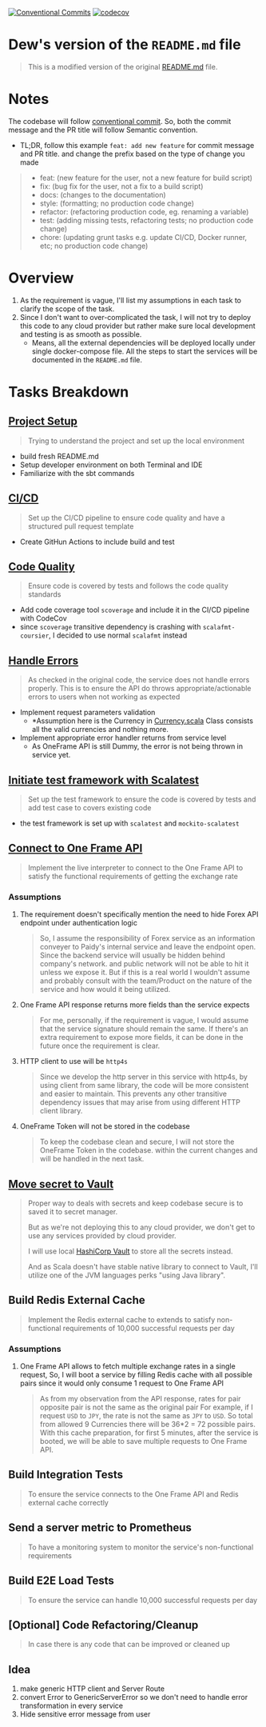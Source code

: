 [![Conventional Commits](https://img.shields.io/badge/Conventional%20Commits-1.0.0-%23FE5196?logo=conventionalcommits&logoColor=white)](https://conventionalcommits.org)
[![codecov](https://codecov.io/github/wichayutdew/paidy-assignment/graph/badge.svg?token=JF4LSGB9B6)](https://codecov.io/github/wichayutdew/paidy-assignment)

# Dew's version of the `README.md` file
> This is a modified version of the original [README.md](OLD_README.md) file.

# Notes
The codebase will follow [conventional commit](https://www.conventionalcommits.org/en/v1.0.0/). So, both the commit message and the PR title will follow Semantic convention.
  - TL;DR, follow this example `feat: add new feature` for commit message and PR title. and change the prefix based on the type of change you made
  >   - feat: (new feature for the user, not a new feature for build script)
  >   - fix: (bug fix for the user, not a fix to a build script)
  >   - docs: (changes to the documentation)
  >   - style: (formatting; no production code change)
  >   - refactor: (refactoring production code, eg. renaming a variable)
  >   - test: (adding missing tests, refactoring tests; no production code change)
  >   - chore: (updating grunt tasks e.g. update CI/CD, Docker runner, etc; no production code change)

# Overview
1. As the requirement is vague, I'll list my assumptions in each task to clarify the scope of the task.
2. Since I don't want to over-complicated the task, I will not try to deploy this code to any cloud provider but rather make sure local development and testing is as smooth as possible.
   - Means, all the external dependencies will be deployed locally under single docker-compose file. All the steps to start the services will be documented in the `README.md` file. 

# Tasks Breakdown
## [Project Setup](https://github.com/wichayutdew/paidy-assignment/pull/1)
> Trying to understand the project and set up the local environment
- build fresh README.md
- Setup developer environment on both Terminal and IDE
- Familiarize with the sbt commands
## [CI/CD](https://github.com/wichayutdew/paidy-assignment/pull/2)
> Set up the CI/CD pipeline to ensure code quality and have a structured pull request template
- Create GitHun Actions to include build and test
## [Code Quality](https://github.com/wichayutdew/paidy-assignment/pull/3)
> Ensure code is covered by tests and follows the code quality standards
- Add code coverage tool `scoverage` and include it in the CI/CD pipeline with CodeCov
- since `scoverage` transitive dependency is crashing with `scalafmt-coursier`, I decided to use normal `scalafmt` instead
## [Handle Errors](https://github.com/wichayutdew/paidy-assignment/pull/5)
> As checked in the original code, the service does not handle errors properly. This is to ensure the API do throws appropriate/actionable errors to users when not working as expected
- Implement request parameters validation
  - *Assumption here is the Currency in [Currency.scala](forex-mtl/src/main/scala/forex/domain/Currency.scala) Class consists all the valid currencies and nothing more.
- Implement appropriate error handler returns from service level
  - As OneFrame API is still Dummy, the error is not being thrown in service yet.
## [Initiate test framework with Scalatest](https://github.com/wichayutdew/paidy-assignment/pull/5)
> Set up the test framework to ensure the code is covered by tests and add test case to covers existing code
- the test framework is set up with `scalatest` and `mockito-scalatest`
## [Connect to One Frame API](https://github.com/wichayutdew/paidy-assignment/pull/8)
> Implement the live interpreter to connect to the One Frame API to satisfy the functional requirements of getting the exchange rate
### Assumptions
1. The requirement doesn't specifically mention the need to hide Forex API endpoint under authentication logic
   > So, I assume the responsibility of Forex service as an information conveyer to Paidy's internal service and leave the endpoint open. 
   > Since the backend service will usually be hidden behind company's network. and public network will not be able to hit it unless we expose it.
   > But if this is a real world I wouldn't assume and probably consult with the team/Product on the nature of the service and how would it being utilized.
2. One Frame API response returns more fields than the service expects
   > For me, personally, if the requirement is vague, I would assume that the service signature should remain the same. 
   > If there's an extra requirement to expose more fields, it can be done in the future once the requirement is clear.
3. HTTP client to use will be `http4s`
   > Since we develop the http server in this service with http4s, by using client from same library, the code will be more consistent and easier to maintain.
   > This prevents any other transitive dependency issues that may arise from using different HTTP client library.
4. OneFrame Token will not be stored in the codebase
   > To keep the codebase clean and secure, I will not store the OneFrame Token in the codebase. within the current changes and will be handled in the next task.
## [Move secret to Vault](https://github.com/wichayutdew/paidy-assignment/pull/9)
> Proper way to deals with secrets and keep codebase secure is to saved it to secret manager. 
> 
> But as we're not deploying this to any cloud provider, we don't get to use any services provided by cloud provider.
> 
> I will use local [HashiCorp Vault](https://www.vaultproject.io/) to store all the secrets instead.
> 
> And as Scala doesn't have stable native library to connect to Vault, I'll utilize one of the JVM languages perks "using Java library".
## Build Redis External Cache
> Implement the Redis external cache to extends to satisfy non-functional requirements of 10,000 successful requests per day
### Assumptions
1. One Frame API allows to fetch multiple exchange rates in a single request, So, I will boot a service by filling Redis cache with all possible pairs since it would only consume 1 request to One Frame API
   > As from my observation from the API response, rates for pair opposite pair is not the same as the original pair
   > For example, if I request `USD` to `JPY`, the rate is not the same as `JPY` to `USD`. So total from allowed 9 Currencies there will be 36*2 = 72 possible pairs.
   > With this cache preparation, for first 5 minutes, after the service is booted, we will be able to save multiple requests to One Frame API.
## Build Integration Tests
> To ensure the service connects to the One Frame API and Redis external cache correctly
##  Send a server metric to Prometheus
> To have a monitoring system to monitor the service's non-functional requirements
## Build E2E Load Tests
> To ensure the service can handle 10,000 successful requests per day
## [Optional] Code Refactoring/Cleanup
> In case there is any code that can be improved or cleaned up
## Idea
1. make generic HTTP client and Server Route
2. convert Error to GenericServerError so we don't need to handle error transformation in every service
3. Hide sensitive error message from user
